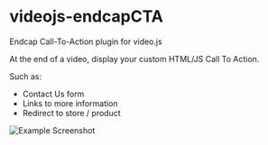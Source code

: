 # videojs-endcapCTA
Endcap Call-To-Action plugin for video.js

At the end of a video, display your custom HTML/JS Call To Action.

Such as:
*  Contact Us form
*  Links to more information
*  Redirect to store / product

![Example Screenshot](https://raw.githubusercontent.com/wulfsolter/videojs-endcapCTA/master/example1.png)


